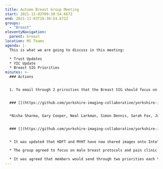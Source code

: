 ```yaml
---
title: Autumn Breast Group Meeting
start: 2021-11-03T09:30:54.667Z
end: 2021-11-03T10:30:54.672Z
groups:
  - "Breast"
eleventyNavigation:
  parent: breast
location: MS Teams
agenda: |-
  This is what we are going to discuss in this meeting:

  * Trust Updates
  * YIC Update
  * Breast SIG Priorities
minutes: >-
  ### Actions


  1. To email through 2 priroities that the Breast SIG should focus on to [yorkshireimagingcollaborative@nhs.net](mailto:yorkshireimagingcollaborative@nhs.net) \[new for members]


  ### [](https://github.com/yorkshire-imaging-collaborative/yorkshire-imaging-collaborative.github.io/blob/master/src/meetings/2021-11-03-breast.md#attendance)Attendance


  *Nisha Sharma, Gary Cooper, Neal Larkman, Simon Dennis, Sarah Fox, Julie Simpson*


  ### [](https://github.com/yorkshire-imaging-collaborative/yorkshire-imaging-collaborative.github.io/blob/master/src/meetings/2021-11-03-breast.md#key-discussion-points)Key Discussion Points


  * It was updated that HDFT and MYHT have now shared images onto Intelerad. The pilot is due to take place in November/December. The pricing matrix has been produced and has been adopted by BTHFT so far for both insource and collaborative reporting. Bid for additional funding for homeworking stations and additional IT support has been submitted. 5 project managers have been recruited (all radiographers), three of which will be supporting SIG work.

  * The group agreed to focus on male breast protocols and pain clinic pathways.

  * It was agreed that members would send through two priorities each that should be focussed on.
---
```

